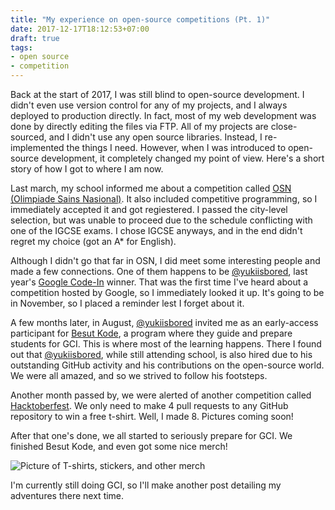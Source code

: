 ```yaml
---
title: "My experience on open-source competitions (Pt. 1)"
date: 2017-12-17T18:12:53+07:00
draft: true
tags:
- open source
- competition
---
```


Back at the start of 2017, I was still blind to open-source development. I didn't even use version control for any of my projects, and I always deployed to production directly. In fact, most of my web development was done by directly editing the files via FTP. All of my projects are close-sourced, and I didn't use any open source libraries. Instead, I re-implemented the things I need. However, when I was introduced to open-source development, it completely changed my point of view. Here's a short story of how I got to where I am now.

Last march, my school informed me about a competition called [OSN (Olimpiade Sains Nasional)](https://en.wikipedia.org/wiki/Indonesia_National_Science_Olympiad). It also included competitive programming, so I immediately accepted it and got regiestered. I passed the city-level selection, but was unable to proceed due to the schedule conflicting with one of the IGCSE exams. I chose IGCSE anyways, and in the end didn't regret my choice (got an A* for English).

Although I didn't go that far in OSN, I did meet some interesting people and made a few connections. One of them happens to be [@yukiisbored](https://github.com/yukiisbored), last year's [Google Code-In](https://g.co/gci) winner. That was the first time I've heard about a competition hosted by Google, so I immediately looked it up. It's going to be in November, so I placed a reminder lest I forget about it.

A few months later, in August, [@yukiisbored](https://github.com/yukiisbored) invited me as an early-access participant for [Besut Kode](http://besutko.de), a program where they guide and prepare students for GCI. This is where most of the learning happens. There I found out that [@yukiisbored](https://github.com/yukiisbored), while still attending school, is also hired due to his outstanding GitHub activity and his contributions on the open-source world. We were all amazed, and so we strived to follow his footsteps.

Another month passed by, we were alerted of another competition called [Hacktoberfest](https://hacktoberfest.digitalocean.com/). We only need to make 4 pull requests to any GitHub repository to win a free t-shirt. Well, I made 8. Pictures coming soon!

After that one's done, we all started to seriously prepare for GCI. We finished Besut Kode, and even got some nice merch!

![Picture of T-shirts, stickers, and other merch](https://i.imgur.com/KequfWU.jpg)

I'm currently still doing GCI, so I'll make another post detailing my adventures there next time.
